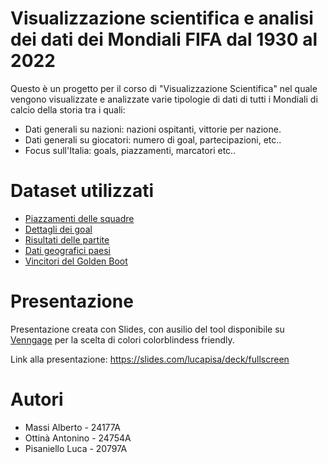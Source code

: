 # Visualizzazione scientifica e analisi dei dati dei Mondiali FIFA dal 1930 al 2022
Questo è un progetto per il corso di "Visualizzazione Scientifica" nel quale vengono visualizzate e analizzate varie tipologie di dati di tutti i Mondiali di calcio della storia tra i quali:

- Dati generali su nazioni: nazioni ospitanti, vittorie per nazione.
- Dati generali su giocatori: numero di goal, partecipazioni, etc..
- Focus sull'Italia: goals, piazzamenti, marcatori etc..
# Dataset utilizzati 
  * [Piazzamenti delle squadre](www.kaggle.com/datasets/abecklas/fifa-world-cup?select=WorldCups.csv)
  * [Dettagli dei goal](www.kaggle.com/datasets/jahaidulislam/fifa-world-cup-all-goals-1930-2022-dataset)
  * [Risultati delle partite](www.kaggle.com/datasets/evangower/fifa-world-cup)
  * [Dati geografici paesi](www.kaggle.com/datasets/juanumusic/countries-iso-codes)
  * [Vincitori del Golden Boot](https://en.m.wikipedia.org/wiki/FIFA_World_Cup_awards)

# Presentazione
Presentazione creata con Slides, con ausilio del tool disponibile su [Venngage](https://venngage.com/tools/color-blind-simulator#simulator) per la scelta di colori colorblindess friendly.

Link alla presentazione: https://slides.com/lucapisa/deck/fullscreen
# Autori 
  * Massi Alberto - 24177A
  * Ottinà Antonino - 24754A
  * Pisaniello Luca - 20797A

